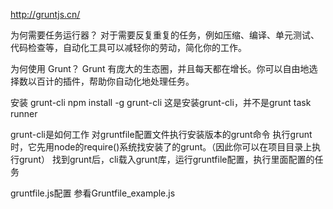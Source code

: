 
http://gruntjs.cn/

为何需要任务运行器？
    对于需要反复重复的任务，例如压缩、编译、单元测试、代码检查等，自动化工具可以减轻你的劳动，简化你的工作。
    
为何使用 Grunt？
    Grunt 有庞大的生态圈，并且每天都在增长。你可以自由地选择数以百计的插件，帮助你自动化地处理任务。
    
安装 grunt-cli
  npm install -g grunt-cli
  这是安装grunt-cli，并不是grunt task runner

grunt-cli是如何工作
  对gruntfile配置文件执行安装版本的grunt命令
  执行grunt时，它先用node的require()系统找安装了的grunt。（因此你可以在项目目录上执行grunt）
  找到grunt后，cli载入grunt库，运行gruntfile配置，执行里面配置的任务

gruntfile.js配置
  参看Gruntfile_example.js
    
  
  
    

    

    
    